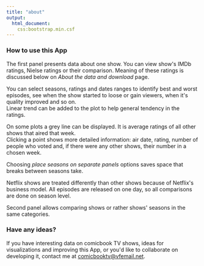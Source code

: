 ```yaml
---
title: "about"
output: 
  html_document:
    css:bootstrap.min.csf
---
```


### How to use this App

The first panel presents data about one show.
You can view show's IMDb ratings, Nielse ratings or their comparison.
Meaning of these ratings is discussed below on _About the data and download_ page.

You can select seasons, ratings and dates ranges to identify best and worst episodes, see when the show started to loose or gain viewers, when it's quality improved and so on.  
Linear trend can be added to the plot to help general tendency in the ratings.  

On some plots a grey line can be displayed. 
It is average ratings of all other shows that aired that week.  
Clicking a point shows more detailed information: air date, rating, number of people who voted and,
if there were any other shows, their number in a chosen week.

Choosing _place seasons on separate panels_ options saves space that breaks between seasons take.

Netflix shows are treated differently than other shows because of Netflix's business model.
All episodes are released on one day, so all comparisons are done on season level.

Second panel allows comparing shows or rather shows' seasons in the same categories.


### Have any ideas?

If you have interesting data on comicbook TV shows, ideas for visualizations and improving this App,
or you'd like to collaborate on developing it, contact me at [comicbooktv@vfemail.net](mailto:comicbooktv@vfemail.net).

